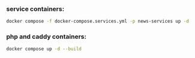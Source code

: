 ### service containers:
```bash
docker compose -f docker-compose.services.yml -p news-services up -d
```

### php and caddy containers:
```bash
docker compose up -d --build
```
